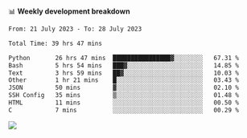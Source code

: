 📊 **Weekly development breakdown**
<!--START_SECTION:waka-->

```txt
From: 21 July 2023 - To: 28 July 2023

Total Time: 39 hrs 47 mins

Python       26 hrs 47 mins  ████████████████▓░░░░░░░░   67.31 %
Bash         5 hrs 54 mins   ███▓░░░░░░░░░░░░░░░░░░░░░   14.85 %
Text         3 hrs 59 mins   ██▓░░░░░░░░░░░░░░░░░░░░░░   10.03 %
Other        1 hr 21 mins    █░░░░░░░░░░░░░░░░░░░░░░░░   03.43 %
JSON         50 mins         ▓░░░░░░░░░░░░░░░░░░░░░░░░   02.10 %
SSH Config   35 mins         ▒░░░░░░░░░░░░░░░░░░░░░░░░   01.48 %
HTML         11 mins         ░░░░░░░░░░░░░░░░░░░░░░░░░   00.50 %
C            7 mins          ░░░░░░░░░░░░░░░░░░░░░░░░░   00.29 %
```

<!--END_SECTION:waka-->
![](https://komarev.com/ghpvc/?username=callanwu)

